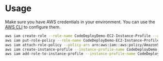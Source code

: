# Usage

Make sure you have AWS credentials in your environment. You can use the [AWS CLI](https://aws.amazon.com/cli/) to configure them.

```bash
aws iam create-role --role-name CodeDeployDemo-EC2-Instance-Profile --assume-role-policy-document file://CodeDeployDemo-EC2-Trust.json
aws iam put-role-policy --role-name CodeDeployDemo-EC2-Instance-Profile --policy-name CodeDeployDemo-EC2-Permissions --policy-document file://CodeDeployDemo-EC2-Permissions.json
aws iam attach-role-policy --policy-arn arn:aws:iam::aws:policy/AmazonSSMManagedInstanceCore --role-name CodeDeployDemo-EC2-Instance-Profile
aws iam create-instance-profile --instance-profile-name CodeDeployDemo-EC2-Instance-Profile
aws iam add-role-to-instance-profile --instance-profile-name CodeDeployDemo-EC2-Instance-Profile --role-name CodeDeployDemo-EC2-Instance-Profile
```
